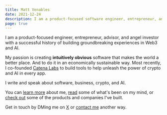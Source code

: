 ```yaml
---
title: Matt Venables
date: 2021-12-24
description: I am a product-focused software engineer, entrepreneur, and angel investor with a successful history of building high-quality products that scale.
page: true
---
```


I am a product-focused engineer, entrepreneur, advisor, and angel investor with a successful history of building groundbreaking experiences in Web3 and AI.

My passion is creating **intuitively obvious** software that makes the world a better place. And to do it in an economically sustainable way.  Most recently, I co-founded [Catena Labs](https://catena.xyz) to build tools to help unleash the power of crypto and AI in every app.

I write and speak about software, business, crypto, and AI.

You can [learn more](/about) about me, [read](/writing) some of what's been on my mind, or [check out](/work) some of the products and companies I've built.

Get in touch by DMing me on [X](https://x.com/mattyven) or [contact me](/connect) another way.
